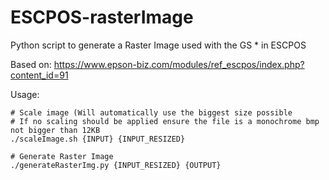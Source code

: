 # ESCPOS-rasterImage
Python script to generate a Raster Image used with the GS * in ESCPOS

Based on: https://www.epson-biz.com/modules/ref_escpos/index.php?content_id=91

Usage:

```
# Scale image (Will automatically use the biggest size possible
# If no scaling should be applied ensure the file is a monochrome bmp not bigger than 12KB
./scaleImage.sh {INPUT} {INPUT_RESIZED}

# Generate Raster Image
./generateRasterImg.py {INPUT_RESIZED} {OUTPUT}
```
